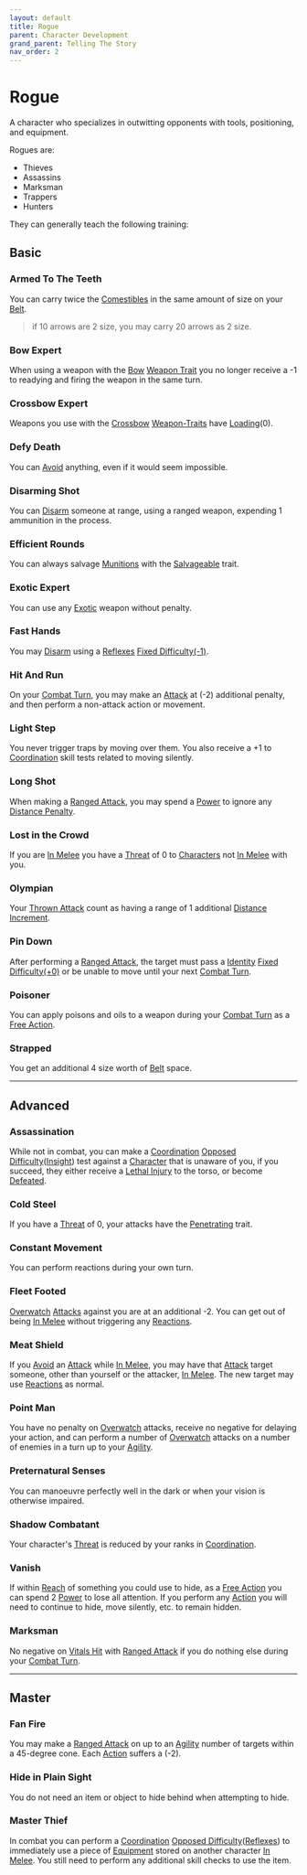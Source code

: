 ```yaml
---
layout: default
title: Rogue
parent: Character Development
grand_parent: Telling The Story
nav_order: 2
---
```


# Rogue

A character who specializes in outwitting opponents with tools, positioning, and equipment.

Rogues are:

- Thieves
- Assassins
- Marksman
- Trappers
- Hunters

They can generally teach the following training:

## Basic

### Armed To The Teeth

You can carry twice the [Comestibles](Core/Comestibles) in the same amount of size on your [Belt](Storage#Belt).

> if 10 arrows are 2 size, you may carry 20 arrows as 2 size.

### Bow Expert

When using a weapon with the [Bow](Core/Weapon-Traits#Bow) [Weapon Trait](<Core/Weapons#[Weapon-Traits](Weapon-Traits)>) you no longer receive a -1 to readying and firing the weapon in the same turn.

### Crossbow Expert

Weapons you use with the [Crossbow](Core/Weapon-Traits#Crossbow) [Weapon-Traits](Core/Weapon-Traits) have [Loading](Core/Terminology#Loading)(0).

### Defy Death

You can [Avoid](Core/Reacting#Avoid) anything, even if it would seem impossible.

### Disarming Shot

You can [Disarm](Core/Special-Combat-Actions#Disarm) someone at range, using a ranged weapon, expending 1 ammunition in the process.

### Efficient Rounds

You can always salvage [Munitions](Core/Comestibles#Munitions) with the [Salvageable](Core/Weapon-Traits#Salvageable) trait.

### Exotic Expert

You can use any [Exotic](Core/Weapons#Exotic) weapon without penalty.

### Fast Hands

You may [Disarm](Core/Special-Combat-Actions#Disarm) using a [Reflexes](Core/Agility#Reflexes) [Fixed Difficulty(-1)](Core/Skills#Fixed%20Difficulty).

### Hit And Run

On your [Combat Turn](Core/Terminology#Combat%20Turn), you may make an [Attack](Core/Terminology#Attack) at (-2) additional penalty, and then perform a non-attack action or movement.

### Light Step

You never trigger traps by moving over them. You also receive a +1 to [Coordination](Core/Agility#Coordination) skill tests related to moving silently.

### Long Shot

When making a [Ranged Attack](Core/Terminology#Ranged%20Attack), you may spend a [Power](Game/Core/Blocks/Power) to ignore any [Distance Penalty](Core/Attack-Bonuses#Distance%20Penalty).

### Lost in the Crowd

If you are [In Melee](Core/Effects#In%20Melee) you have a [Threat](Core/Weapons#Threat) of 0 to [Characters](Core/Terminology#Character) not [In Melee](Core/Effects#In%20Melee) with you.

### Olympian

Your [Thrown Attack](Core/Terminology#Thrown%20Attack) count as having a range of 1 additional [Distance Increment](Core/Movement#Distance%20Increments).

### Pin Down

After performing a [Ranged Attack](Core/Terminology#Ranged%20Attack), the target must pass a [Identity](Core/Spirit#Identity) [Fixed Difficulty(+0)](Core/Skills#Fixed%20Difficulty) or be unable to move until your next [Combat Turn](Core/Terminology#Combat%20Turn).

### Poisoner

You can apply poisons and oils to a weapon during your [Combat Turn](Core/Terminology#Combat%20Turn) as a [Free Action](Core/Terminology#Free%20Action).

### Strapped

You get an additional 4 size worth of [Belt](Storage#Belt) space.

---

## Advanced

### Assassination

While not in combat, you can make a [Coordination](Core/Agility#Coordination) [Opposed Difficulty](Core/Skills#Opposed%20Difficulty)([Insight](Core/Intelligence#Insight)) test against a [Character](Core/Terminology#Character) that is unaware of you, if you succeed, they either receive a [Lethal Injury](Core/Injury#Lethal%20Injury) to the torso, or become [Defeated](Core/Effects#Defeated).

### Cold Steel

If you have a [Threat](Core/Weapons#Threat) of 0, your attacks have the [Penetrating](Core/Weapon-Traits#Penetrating) trait.

### Constant Movement

You can perform reactions during your own turn.

### Fleet Footed

[Overwatch](Core/Special-Combat-Actions#Overwatch) [Attacks](Core/Terminology#Attack) against you are at an additional -2. You can get out of being [In Melee](Core/Effects#In%20Melee) without triggering any [Reactions](Core/Terminology#Reaction).

### Meat Shield

If you [Avoid](Core/Reacting#Avoid) an [Attack](Core/Terminology#Attack) while [In Melee](Core/Effects#In%20Melee), you may have that [Attack](Core/Terminology#Attack) target someone, other than yourself or the attacker, [In Melee](Core/Effects#In%20Melee). The new target may use [Reactions](Core/Terminology#Reaction) as normal.

### Point Man

You have no penalty on [Overwatch](Core/Special-Combat-Actions#Overwatch) attacks, receive no negative for delaying your action, and can perform a number of [Overwatch](Core/Special-Combat-Actions#Overwatch) attacks on a number of enemies in a turn up to your [Agility](Core/Agility).

### Preternatural Senses

You can manoeuvre perfectly well in the dark or when your vision is otherwise impaired.

### Shadow Combatant

Your character's [Threat](Core/Weapons#Threat) is reduced by your ranks in [Coordination](Core/Agility#Coordination).

### Vanish

If within [Reach](Core/Movement#Reach) of something you could use to hide, as a [Free Action](Core/Terminology#Free%20Action) you can spend 2 [Power](Game/Core/Blocks/Power) to lose all attention. If you perform any [Action](Core/Terminology#Action) you will need to continue to hide, move silently, etc. to remain hidden.

### Marksman

No negative on [Vitals Hit](Core/Attacks#Vitals%20Hit) with [Ranged Attack](Core/Terminology#Ranged%20Attack) if you do nothing else during your [Combat Turn](Core/Terminology#Combat%20Turn).

---

## Master

### Fan Fire

You may make a [Ranged Attack](Core/Terminology#Ranged%20Attack) on up to an [Agility](Core/Agility) number of targets within a 45-degree cone. Each [Action](Core/Terminology#Action) suffers a (-2).

### Hide in Plain Sight

You do not need an item or object to hide behind when attempting to hide.

### Master Thief

In combat you can perform a [Coordination](Core/Agility#Coordination) [Opposed Difficulty](Core/Skills#Opposed%20Difficulty)([Reflexes](Core/Agility#Reflexes)) to immediately use a piece of [Equipment](Core/Equipment) stored on another character [In Melee](Core/Effects#In%20Melee). You still need to perform any additional skill checks to use the item.
